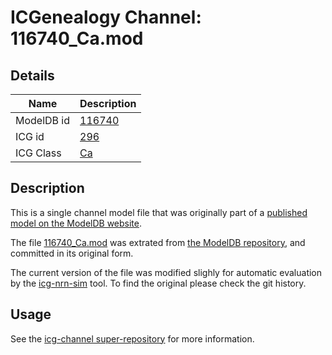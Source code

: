 # ICGenealogy Channel: 116740\_Ca.mod

## Details

Name | Description
---- | -----------
ModelDB id | [116740](http://senselab.med.yale.edu/ModelDB/ShowModel.cshtml?model=116740)
ICG id | [296](http://icg.neurotheory.ox.ac.uk/channels/3/296)
ICG Class | [Ca](http://icg.neurotheory.ox.ac.uk/channels/3)

## Description

This is a single channel model file that was originally part of a [published model on the ModelDB website](http://senselab.med.yale.edu/mModelDB/ShowModel.cshtml?model=116740).


The file [116740\_Ca.mod](116740_Ca.mod) was extrated from [the ModelDB repository](http://senselab.med.yale.edu/ModelDB/ShowModel.cshtml?model=116740), and committed in its original form.

The current version of the file was modified slighly for automatic evaluation by the [icg-nrn-sim](https://github.com/icgenealogy/icg-nrn-sim) tool. To find the original please check the git history.


## Usage

See the [icg-channel super-repository](https://github.com/icgenealogy/icg-channels) for more information.